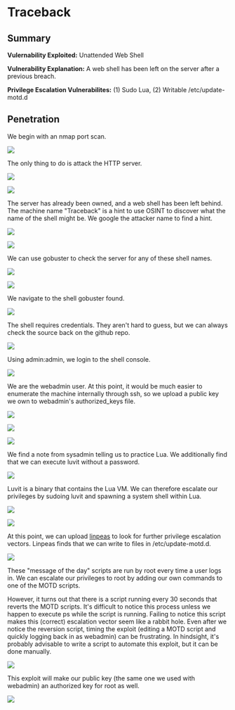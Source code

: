# Traceback

## Summary

**Vulernability Exploited:** Unattended Web Shell

**Vulnerability Explanation:** A web shell has been left on the server after a previous breach.

**Privilege Escalation Vulnerabilites:** (1) Sudo Lua, (2) Writable /etc/update-motd.d

## Penetration

We begin with an nmap port scan.

![](screenshots/nmap-tcp.png)

The only thing to do is attack the HTTP server.

![](screenshots/homepage.png)

![](screenshots/homepage-source.png)

The server has already been owned, and a web shell has been left behind. The machine name "Traceback" is a hint to use OSINT to discover what the name of the shell might be. We google the attacker name to find a hint.

![](screenshots/osint.png)

![](screenshots/github.png)

We can use gobuster to check the server for any of these shell names.

![](screenshots/shell-list.png)

![](screenshots/gobuster-shells.png)

We navigate to the shell gobuster found.

![](screenshots/smevk.png)

The shell requires credentials. They aren't hard to guess, but we can always check the source back on the github repo.

![](screenshots/smevk-source.png)

Using admin:admin, we login to the shell console.

![](screenshots/smevk-console.png)

We are the webadmin user. At this point, it would be much easier to enumerate the machine internally through ssh, so we upload a public key we own to webadmin's authorized\_keys file.

![](screenshots/keygen.png)

![](screenshots/upload-authorized-keys.png)

![](screenshots/ssh-webmin.png)

We find a note from sysadmin telling us to practice Lua. We additionally find that we can execute luvit without a password.

![](screenshots/sudo-l.png)

Luvit is a binary that contains the Lua VM. We can therefore escalate our privileges by sudoing luvit and spawning a system shell within Lua.

![](screenshots/sysadmin-proof.png)

![](screenshots/user-flag.png)

At this point, we can upload [linpeas](https://github.com/carlospolop/privilege-escalation-awesome-scripts-suite/tree/master/linPEAS) to look for further privilege escalation vectors. Linpeas finds that we can write to files in /etc/update-motd.d.

![](screenshots/linpeas-update-motd.png)

These "message of the day" scripts are run by root every time a user logs in. We can escalate our privileges to root by adding our own commands to one of the MOTD scripts.

However, it turns out that there is a script running every 30 seconds that reverts the MOTD scripts. It's difficult to notice this process unless we happen to execute ps while the script is running. Failing to notice this script makes this (correct) escalation vector seem like a rabbit hole. Even after we notice the reversion script, timing the exploit (editing a MOTD script and quickly logging back in as webadmin) can be frustrating. In hindsight, it's probably advisable to write a script to automate this exploit, but it can be done manually.

![](screenshots/poison-header.png)

This exploit will make our public key (the same one we used with webadmin) an authorized key for root as well.

![](screenshots/root-flag.png)
